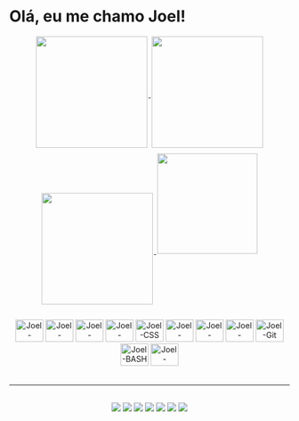 
<!-- APRESENTAÇÃO -->
# Olá, eu me chamo Joel!

<!-- Github stats -->

<div align="center">
<a href="https://github.com/Joel-Rodrigues404">

<img style="margin: 0px 2px 10px;" height=200 align="center" src="https://github-readme-stats.vercel.app/api?username=Joel-Rodrigues404&theme=radical&rank_icon=github&show_icons=true&repo-private=true"/>

<img style="margin: 0px 2px 10px;" height="200" align="center" src="https://github-readme-stats.vercel.app/api/top-langs?username=Joel-Rodrigues404&layout=compact&langs_count=8&card_width=320&theme=radical&"/>

<img style="margin: 0px 2px 10px;" height="200" align="center" src="https://github-readme-streak-stats.herokuapp.com/?user=Joel-Rodrigues404&theme=radical&hide_border=false"/>

</a>

<img style="margin: 0px 2px 10px;" height="180em" src="https://quotes-github-readme.vercel.app/api?type=horizontal&theme=radical&"/>
</div>

<!-- CONTADOR DE VISUALIZAÇÕES -->

<!-- [![](https://visitcount.itsvg.in/api?id=Joel-Rodrigues404&icon=0&color=5)]() -->


<!-- TECNOLOGIAS QUE USO -->
</div>
    <div class="ferramentas" align="center">
        <br>
        <!-- VSCODE -->
        <img aling="center" alt="Joel-VSCODE" height="40" width="50"
            src="https://cdn.jsdelivr.net/gh/devicons/devicon/icons/vscode/vscode-original.svg" />
        <!-- PYTHON -->
        <img aling="center" alt="Joel-Python" height="40" width="50"
            src="https://cdn.jsdelivr.net/gh/devicons/devicon/icons/python/python-original.svg" />
        <!-- DJANGO -->
        <img aling="center" alt="Joel-Django" height="40" width="50" src="https://cdn.jsdelivr.net/gh/devicons/devicon/icons/django/django-plain.svg" />
        <!-- HTML -->
        <img aling="center" alt="Joel-HTML" height="40" width="50"
            src="https://cdn.jsdelivr.net/gh/devicons/devicon/icons/html5/html5-plain.svg" />
        <!-- CSS -->
        <img aling="center" alt="Joel-CSS" height="40" width="50"
            src="https://cdn.jsdelivr.net/gh/devicons/devicon/icons/css3/css3-original.svg" />
        <!-- JAVASCRIPT -->
        <img aling="center" alt="Joel-JavaScript" height="40" width="50"
            src="https://cdn.jsdelivr.net/gh/devicons/devicon/icons/javascript/javascript-original.svg" />
        <!-- Postgresql -->
        <img aling="center" alt="Joel-Postgresql" height="40" width="50" src="https://cdn.jsdelivr.net/gh/devicons/devicon/icons/postgresql/postgresql-original.svg"/>
        <!-- ARDUINO -->
        <!-- <img aling="center" alt="Joel Arduino" height="40" width="50"
            src="https://cdn.jsdelivr.net/gh/devicons/devicon/icons/arduino/arduino-original.svg" /> -->
        <!-- GITHUB -->
        <img aling="center" alt="Joel-github" height="40" width="50"
            src="https://cdn.jsdelivr.net/gh/devicons/devicon/icons/github/github-original.svg" />
        <!-- GIT -->
        <img aling="center" alt="Joel-Git" height="40" width="50"
            src="https://cdn.jsdelivr.net/gh/devicons/devicon/icons/git/git-original.svg" />
        <!-- GIT BASH -->
        <img aling="center" alt="Joel-BASH" height="40" width="50" src="https://cdn.jsdelivr.net/gh/devicons/devicon/icons/bash/bash-original.svg" />
        <!-- WINDOWS -->
        <img aling="center" alt="Joel-windows" height="40" width="50" src="https://cdn.jsdelivr.net/gh/devicons/devicon/icons/windows8/windows8-original.svg" />
        <!--  -->
    </div>
</br>

---
</br>
<!-- CONTATOS / REDES SOCIAIS -->

<div align="center">
    <!-- LINKEDIN -->
    <a href="" target="_blank"><img src="https://img.shields.io/badge/-LinkedIn-%230077B5?style=for-the-badge&logo=linkedin&logoColor=white" target="_blank"></a>
    <!-- GMAIL -->
    <a href = ""><img src="https://img.shields.io/badge/-Gmail-%23333?style=for-the-badge&logo=gmail&logoColor=white" target="_blank"></a>
    <!-- REDDIT -->
    <a href="" target="_blank"><img src="https://img.shields.io/badge/Reddit-FF4500?style=for-the-badge&logo=reddit&logoColor=white"></a>
    <!-- TWITTER -->
    <a href="" target="_blank"><img src="https://img.shields.io/badge/Twitter-1DA1F2?style=for-the-badge&logo=twitter&logoColor=white"></a>
    <!-- INSTAGRAM -->
    <a href="" target="_blank"><img src="https://img.shields.io/badge/Instagram-E4405F?style=for-the-badge&logo=instagram&logoColor=white"></a>
    <!-- DISCORD -->
    <a href="" target="_blank"><img src="https://img.shields.io/badge/Discord-7289DA?style=for-the-badge&logo=discord&logoColor=white" target="_blank"></a>
    <!-- TELEGRAM -->
    <a href="" target="_blank"><img src="https://img.shields.io/badge/Telegram-2CA5E0?style=for-the-badge&logo=telegram&logoColor=white"></a>
</div>

